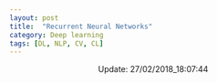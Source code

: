 ```yaml
---
layout: post
title:  "Recurrent Neural Networks"
category: Deep learning
tags: [DL, NLP, CV, CL]
---
```






<center> Update: 27/02/2018_18:07:44</center>

  	

